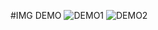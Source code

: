 #IMG DEMO 
![DEMO1](https://github.com/tranthudat2k1/CovidJS/blob/main/img/demo1.jpg)
![DEMO2](https://github.com/tranthudat2k1/CovidJS/blob/main/img/demo2.jpg)
